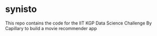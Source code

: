 # synisto
This repo contains the code for the IIT KGP Data Science Challenge By  Capillary to build a movie recommender app
